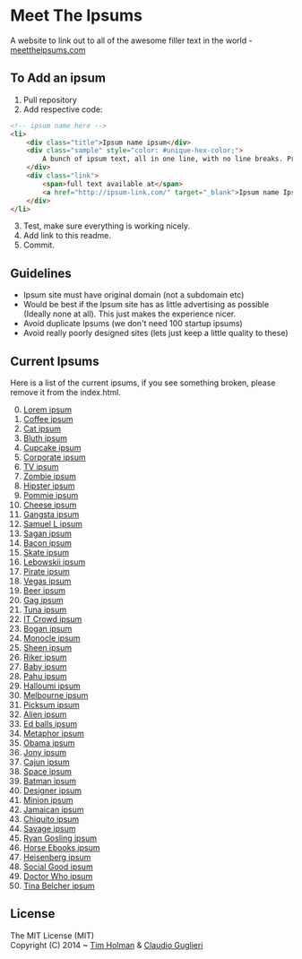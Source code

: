 Meet The Ipsums
=============

A website to link out to all of the awesome filler text in the world - [meettheipsums.com](http://meettheipsums.com)

## To Add an ipsum
1. Pull repository
2. Add respective code:

```html
<!-- ipsum name here -->
<li>
    <div class="title">Ipsum name ipsum</div>
    <div class="sample" style="color: #unique-hex-color;">
        A bunch of ipsum text, all in one line, with no line breaks. Probably enouch to fill a good sized screen.
    </div>
    <div class="link">
        <span>full text available at</span>
        <a href="http://ipsum-link.com/" target="_blank">Ipsum name Ipsum</a>
    </div>
</li>
```

3. Test, make sure everything is working nicely.
4. Add link to this readme.
5. Commit.

## Guidelines
- Ipsum site must have original domain (not a subdomain etc)
- Would be best if the Ipsum site has as little advertising as possible (Ideally none at all). This just makes the experience nicer.
- Avoid duplicate Ipsums (we don't need 100 startup ipsums)
- Avoid really poorly designed sites (lets just keep a little quality to these)

## Current Ipsums

Here is a list of the current ipsums, if you see something broken, please remove it from the index.html.

0. [Lorem ipsum](http://www.lipsum.com/) 
1. [Coffee ipsum](http://coffeeipsum.com/) 
2. [Cat ipsum](http://www.catipsum.com/) 
3. [Bluth ipsum](http://bluthipsum.com/) 
4. [Cupcake ipsum](http://www.cupcakeipsum.com/) 
5. [Corporate ipsum](http://www.cipsum.com/) 
6. [TV ipsum](http://tvipsum.com/?paragraphs=5) 
7. [Zombie ipsum](http://www.zombieipsum.com/) 
8. [Hipster ipsum](http://hipsteripsum.me/?paras=4&type=hipster-centric) 
9. [Pommie ipsum](http://www.pommyipsum.com/) 
10. [Cheese ipsum](http://www.cheeseipsum.co.uk/) 
11. [Gangsta ipsum](http://lorizzle.nl/?feed=1) 
12. [Samuel L ipsum](http://slipsum.com/) 
13. [Sagan ipsum](http://saganipsum.com/) 
14. [Bacon ipsum](http://baconipsum.com/?paras=5&type=all-meat) 
15. [Skate ipsum](http://skateipsum.com/) 
16. [Lebowskii ipsum](http://www.lebowskiipsum.com/) 
17. [Pirate ipsum](http://pirateipsum.me/) 
18. [Vegas ipsum](http://vegasipsum.com/) 
19. [Beer ipsum](http://beeripsum.com/) 
20. [Gag ipsum](http://gagipsum.com/) 
21. [Tuna ipsum](http://tunaipsum.com/) 
22. [IT Crowd ipsum](http://itcrowdipsum.com/) 
23. [Bogan ipsum](http://www.boganipsum.com/) 
24. [Monocle ipsum](http://www.monocleipsum.com/) 
25. [Sheen ipsum](http://vaticanassass.in/) 
26. [Riker ipsum](http://www.rikeripsum.com/) 
27. [Baby ipsum](http://www.babyipsum.com/) 
28. [Pahu ipsum](http://www.pahu.maori.nz/) 
29. [Halloumi ipsum](http://halloumipsum.com/) 
30. [Melbourne ipsum](http://www.melbourneipsum.com.au/) 
31. [Picksum ipsum](http://www.picksumipsum.co.uk/) 
32. [Alien ipsum](http://ancientalienipsum.com/) 
33. [Ed balls ipsum](http://edballsipsum.com/) 
34. [Metaphor ipsum](http://metaphorpsum.com/) 
35. [Obama ipsum](http://obamaipsum.com/) 
36. [Jony ipsum](http://jonyipsum.com/) 
37. [Cajun ipsum](http://cajunipsum.com/) 
38. [Space ipsum](http://spaceipsum.com/) 
39. [Batman ipsum](http://batman-ipsum.com/) 
40. [Designer ipsum](http://www.designeripsum.com/) 
41. [Minion ipsum](http://www.minionsipsum.com/) 
42. [Jamaican ipsum](http://jamaicanipsum.com/) 
43. [Chiquito ipsum](http://www.chiquitoipsum.com/) 
44. [Savage ipsum](http://www.savageipsum.com/) 
45. [Ryan Gosling ipsum](http://www.rygo-ipsum.com/)
46. [Horse Ebooks ipsum](http://horseebooksipsum.com/)
47. [Heisenberg ipsum](http://heisenbergipsum.com/) 
48. [Social Good ipsum](http://socialgoodipsum.com/)
49. [Doctor Who ipsum](http://doctoripsum.com)
50. [Tina Belcher ipsum](http://tinaipsum.rocks/)

## License

The MIT License (MIT)  
Copyright (C) 2014 ~ [Tim Holman](http://tholman.com) & [Claudio Guglieri](http://whydontwetry.com)
